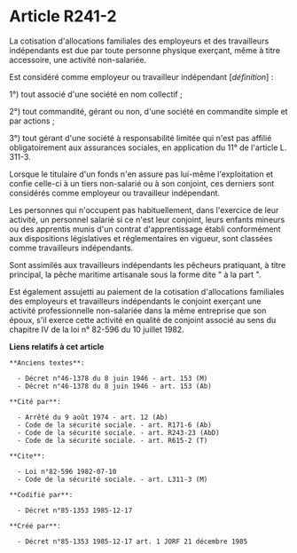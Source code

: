 # Article R241-2

La cotisation d'allocations familiales des employeurs et des travailleurs indépendants est due par toute personne physique
exerçant, même à titre accessoire, une activité non-salariée. 

Est considéré comme employeur ou travailleur indépendant  [*définition*] : 

1°) tout associé d'une société en nom collectif ; 

2°) tout commandité, gérant ou non, d'une société en commandite simple et par actions ; 

3°) tout gérant d'une société à responsabilité limitée qui n'est pas affilié obligatoirement aux assurances sociales, en
application du 11° de l'article L. 311-3. 

Lorsque le titulaire d'un fonds n'en assure pas lui-même l'exploitation et confie celle-ci à un tiers non-salarié ou à son
conjoint, ces derniers sont considérés comme employeur ou travailleur indépendant. 

Les personnes qui n'occupent pas habituellement, dans l'exercice de leur activité, un personnel salarié si ce n'est leur
conjoint, leurs enfants mineurs ou des apprentis munis d'un contrat d'apprentissage établi conformément aux dispositions
législatives et réglementaires en vigueur, sont classées comme travailleurs indépendants. 

Sont assimilés aux travailleurs indépendants les pêcheurs pratiquant, à titre principal, la pêche maritime artisanale sous la
forme dite " à la part ". 

Est également assujetti au paiement de la cotisation d'allocations familiales des employeurs et travailleurs indépendants le
conjoint exerçant une activité professionnelle non-salariée dans la même entreprise que son époux, s'il exerce cette activité
en qualité de conjoint associé au sens du chapitre IV de la loi n° 82-596 du 10 juillet 1982.

**Liens relatifs à cet article**

	**Anciens textes**:

	  - Décret n°46-1378 du 8 juin 1946 - art. 153 (M)
	  - Décret n°46-1378 du 8 juin 1946 - art. 153 (Ab)

	**Cité par**:

	  - Arrêté du 9 août 1974 - art. 12 (Ab)
	  - Code de la sécurité sociale. - art. R171-6 (Ab)
	  - Code de la sécurité sociale. - art. R243-23 (AbD)
	  - Code de la sécurité sociale. - art. R615-2 (T)

	**Cite**:

	  - Loi n°82-596 1982-07-10
	  - Code de la sécurité sociale. - art. L311-3 (M)

	**Codifié par**:

	  - Décret n°85-1353 1985-12-17

	**Créé par**:

	  - Décret n°85-1353 1985-12-17 art. 1 JORF 21 décembre 1985
